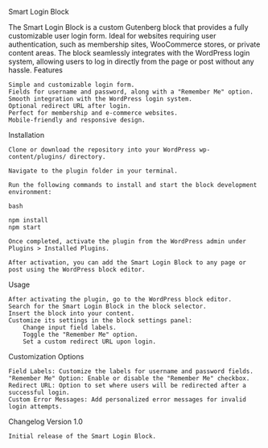 Smart Login Block

The Smart Login Block is a custom Gutenberg block that provides a fully customizable user login form. Ideal for websites requiring user authentication, such as membership sites, WooCommerce stores, or private content areas. The block seamlessly integrates with the WordPress login system, allowing users to log in directly from the page or post without any hassle.
Features

    Simple and customizable login form.
    Fields for username and password, along with a "Remember Me" option.
    Smooth integration with the WordPress login system.
    Optional redirect URL after login.
    Perfect for membership and e-commerce websites.
    Mobile-friendly and responsive design.

Installation

    Clone or download the repository into your WordPress wp-content/plugins/ directory.

    Navigate to the plugin folder in your terminal.

    Run the following commands to install and start the block development environment:

    bash

    npm install
    npm start

    Once completed, activate the plugin from the WordPress admin under Plugins > Installed Plugins.

    After activation, you can add the Smart Login Block to any page or post using the WordPress block editor.

Usage

    After activating the plugin, go to the WordPress block editor.
    Search for the Smart Login Block in the block selector.
    Insert the block into your content.
    Customize its settings in the block settings panel:
        Change input field labels.
        Toggle the "Remember Me" option.
        Set a custom redirect URL upon login.

Customization Options

    Field Labels: Customize the labels for username and password fields.
    "Remember Me" Option: Enable or disable the "Remember Me" checkbox.
    Redirect URL: Option to set where users will be redirected after a successful login.
    Custom Error Messages: Add personalized error messages for invalid login attempts.

Changelog
Version 1.0

    Initial release of the Smart Login Block.
